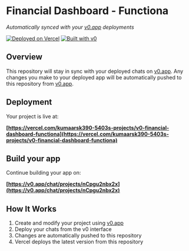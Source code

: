 # Financial Dashboard - Functiona

*Automatically synced with your [v0.app](https://v0.app) deployments*

[![Deployed on Vercel](https://img.shields.io/badge/Deployed%20on-Vercel-black?style=for-the-badge&logo=vercel)](https://vercel.com/kumaarsk390-5403s-projects/v0-financial-dashboard-functiona)
[![Built with v0](https://img.shields.io/badge/Built%20with-v0.app-black?style=for-the-badge)](https://v0.app/chat/projects/nCpgu2nbx2x)

## Overview

This repository will stay in sync with your deployed chats on [v0.app](https://v0.app).
Any changes you make to your deployed app will be automatically pushed to this repository from [v0.app](https://v0.app).

## Deployment

Your project is live at:

**[https://vercel.com/kumaarsk390-5403s-projects/v0-financial-dashboard-functiona](https://vercel.com/kumaarsk390-5403s-projects/v0-financial-dashboard-functiona)**

## Build your app

Continue building your app on:

**[https://v0.app/chat/projects/nCpgu2nbx2x](https://v0.app/chat/projects/nCpgu2nbx2x)**

## How It Works

1. Create and modify your project using [v0.app](https://v0.app)
2. Deploy your chats from the v0 interface
3. Changes are automatically pushed to this repository
4. Vercel deploys the latest version from this repository

